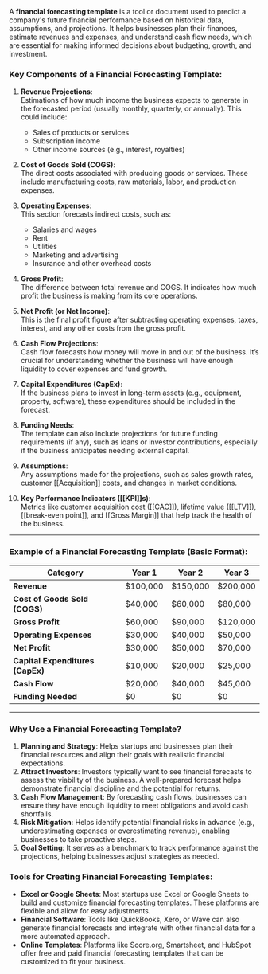 A **financial forecasting template** is a tool or document used to predict a company's future financial performance based on historical data, assumptions, and projections. It helps businesses plan their finances, estimate revenues and expenses, and understand cash flow needs, which are essential for making informed decisions about budgeting, growth, and investment.

### Key Components of a Financial Forecasting Template:
1. **Revenue Projections**:  
   Estimations of how much income the business expects to generate in the forecasted period (usually monthly, quarterly, or annually). This could include:
   - Sales of products or services
   - Subscription income
   - Other income sources (e.g., interest, royalties)

2. **Cost of Goods Sold (COGS)**:  
   The direct costs associated with producing goods or services. These include manufacturing costs, raw materials, labor, and production expenses.

3. **Operating Expenses**:  
   This section forecasts indirect costs, such as:
   - Salaries and wages
   - Rent
   - Utilities
   - Marketing and advertising
   - Insurance and other overhead costs

4. **Gross Profit**:  
   The difference between total revenue and COGS. It indicates how much profit the business is making from its core operations.

5. **Net Profit (or Net Income)**:  
   This is the final profit figure after subtracting operating expenses, taxes, interest, and any other costs from the gross profit.

6. **Cash Flow Projections**:  
   Cash flow forecasts how money will move in and out of the business. It’s crucial for understanding whether the business will have enough liquidity to cover expenses and fund growth.

7. **Capital Expenditures (CapEx)**:  
   If the business plans to invest in long-term assets (e.g., equipment, property, software), these expenditures should be included in the forecast.

8. **Funding Needs**:  
   The template can also include projections for future funding requirements (if any), such as loans or investor contributions, especially if the business anticipates needing external capital.

9. **Assumptions**:  
   Any assumptions made for the projections, such as sales growth rates, customer [[Acquisition]] costs, and changes in market conditions.

10. **Key Performance Indicators ([[KPI]]s)**:  
    Metrics like customer acquisition cost ([[CAC]]), lifetime value ([[LTV]]), [[break-even point]], and [[Gross Margin]] that help track the health of the business.

---

### Example of a Financial Forecasting Template (Basic Format):
| **Category**                   | **Year 1** | **Year 2** | **Year 3** |
|---------------------------------|------------|------------|------------|
| **Revenue**                     | $100,000   | $150,000   | $200,000   |
| **Cost of Goods Sold (COGS)**   | $40,000    | $60,000    | $80,000    |
| **Gross Profit**                | $60,000    | $90,000    | $120,000   |
| **Operating Expenses**          | $30,000    | $40,000    | $50,000    |
| **Net Profit**                  | $30,000    | $50,000    | $70,000    |
| **Capital Expenditures (CapEx)**| $10,000    | $20,000    | $25,000    |
| **Cash Flow**                   | $20,000    | $40,000    | $45,000    |
| **Funding Needed**              | $0         | $0         | $0         |

---

### Why Use a Financial Forecasting Template?
1. **Planning and Strategy**: Helps startups and businesses plan their financial resources and align their goals with realistic financial expectations.
2. **Attract Investors**: Investors typically want to see financial forecasts to assess the viability of the business. A well-prepared forecast helps demonstrate financial discipline and the potential for returns.
3. **Cash Flow Management**: By forecasting cash flows, businesses can ensure they have enough liquidity to meet obligations and avoid cash shortfalls.
4. **Risk Mitigation**: Helps identify potential financial risks in advance (e.g., underestimating expenses or overestimating revenue), enabling businesses to take proactive steps.
5. **Goal Setting**: It serves as a benchmark to track performance against the projections, helping businesses adjust strategies as needed.

### Tools for Creating Financial Forecasting Templates:
- **Excel or Google Sheets**: Most startups use Excel or Google Sheets to build and customize financial forecasting templates. These platforms are flexible and allow for easy adjustments.
- **Financial Software**: Tools like QuickBooks, Xero, or Wave can also generate financial forecasts and integrate with other financial data for a more automated approach.
- **Online Templates**: Platforms like Score.org, Smartsheet, and HubSpot offer free and paid financial forecasting templates that can be customized to fit your business.
